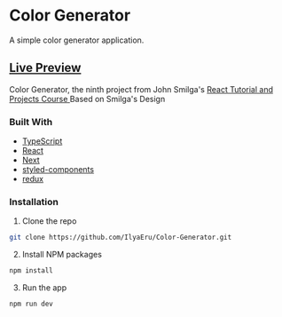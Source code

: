 # Color Generator

A simple color generator application.

## [Live Preview](https://ilyaeru.github.io/Color-Generator/)

Color Generator, the ninth project from John Smilga's [React Tutorial and Projects Course ](https://www.udemy.com/course/react-tutorial-and-projects-course/)
Based on Smilga's Design

### Built With

- [TypeScript](https://www.typescriptlang.org/)
- [React](https://reactjs.org/)
- [Next](https://nextjs.org/)
- [styled-components](https://www.styled-components.com/)
- [redux](https://redux.js.org/)

### Installation

1. Clone the repo

```sh
git clone https://github.com/IlyaEru/Color-Generator.git
```

2. Install NPM packages

```sh
npm install
```

3. Run the app

```sh
npm run dev
```
